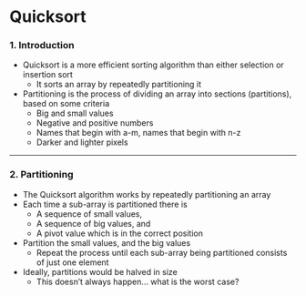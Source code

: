 # Quicksort

### 1. Introduction

* Quicksort is a more efficient sorting algorithm than either selection or insertion sort
	* It sorts an array by repeatedly partitioning it
* Partitioning is the process of dividing an array into sections (partitions), based on some criteria
	* Big and small values
	* Negative and positive numbers
	* Names that begin with a-m, names that begin with n-z
	* Darker and lighter pixels

-----

### 2. Partitioning

* The Quicksort algorithm works by repeatedly partitioning an array
* Each time a sub-array is partitioned there is
	* A sequence of small values,
	* A sequence of big values, and
	* A pivot value which is in the correct position
* Partition the small values, and the big values
	* Repeat the process until each sub-array being partitioned consists of just one element
* Ideally, partitions would be halved in size
	* This doesn’t always happen… what is the worst case?

	

